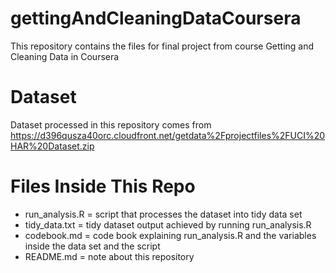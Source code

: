 # gettingAndCleaningDataCoursera
This repository contains the files for final project from course Getting and Cleaning Data in Coursera

# Dataset

Dataset processed in this repository comes from https://d396qusza40orc.cloudfront.net/getdata%2Fprojectfiles%2FUCI%20HAR%20Dataset.zip

# Files Inside This Repo

- run_analysis.R = script that processes the dataset into tidy data set
- tidy_data.txt = tidy dataset output achieved by running run_analysis.R
- codebook.md = code book explaining run_analysis.R and the variables inside the data set and the script
- README.md = note about this repository
